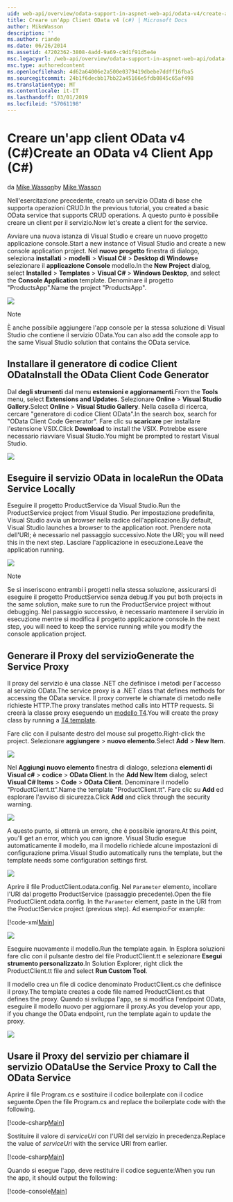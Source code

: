```yaml
---
uid: web-api/overview/odata-support-in-aspnet-web-api/odata-v4/create-an-odata-v4-client-app
title: Creare un'App Client OData v4 (c#) | Microsoft Docs
author: MikeWasson
description: ''
ms.author: riande
ms.date: 06/26/2014
ms.assetid: 47202362-3808-4add-9a69-c9d1f91d5e4e
msc.legacyurl: /web-api/overview/odata-support-in-aspnet-web-api/odata-v4/create-an-odata-v4-client-app
msc.type: authoredcontent
ms.openlocfilehash: 4d62a64006e2a500e0379419dbebe7ddff16fba5
ms.sourcegitcommit: 24b1f6decbb17bb22a45166e5fdb0845c65af498
ms.translationtype: MT
ms.contentlocale: it-IT
ms.lasthandoff: 03/01/2019
ms.locfileid: "57061198"
---
```

<a name="create-an-odata-v4-client-app-c"></a><span data-ttu-id="4a028-102">Creare un'app client OData v4 (C#)</span><span class="sxs-lookup"><span data-stu-id="4a028-102">Create an OData v4 Client App (C#)</span></span>
====================
<span data-ttu-id="4a028-103">da [Mike Wasson](https://github.com/MikeWasson)</span><span class="sxs-lookup"><span data-stu-id="4a028-103">by [Mike Wasson](https://github.com/MikeWasson)</span></span>

<span data-ttu-id="4a028-104">Nell'esercitazione precedente, creato un servizio OData di base che supporta operazioni CRUD.</span><span class="sxs-lookup"><span data-stu-id="4a028-104">In the previous tutorial, you created a basic OData service that supports CRUD operations.</span></span> <span data-ttu-id="4a028-105">A questo punto è possibile creare un client per il servizio.</span><span class="sxs-lookup"><span data-stu-id="4a028-105">Now let's create a client for the service.</span></span>

<span data-ttu-id="4a028-106">Avviare una nuova istanza di Visual Studio e creare un nuovo progetto applicazione console.</span><span class="sxs-lookup"><span data-stu-id="4a028-106">Start a new instance of Visual Studio and create a new console application project.</span></span> <span data-ttu-id="4a028-107">Nel **nuovo progetto** finestra di dialogo, seleziona **installati** &gt; **modelli** &gt; **Visual C#** &gt; **Desktop di Windows**e selezionare il **applicazione Console** modello.</span><span class="sxs-lookup"><span data-stu-id="4a028-107">In the **New Project** dialog, select **Installed** &gt; **Templates** &gt; **Visual C#** &gt; **Windows Desktop**, and select the **Console Application** template.</span></span> <span data-ttu-id="4a028-108">Denominare il progetto &quot;ProductsApp&quot;.</span><span class="sxs-lookup"><span data-stu-id="4a028-108">Name the project &quot;ProductsApp&quot;.</span></span>

![](create-an-odata-v4-client-app/_static/image1.png)

> [!NOTE]
> <span data-ttu-id="4a028-109">È anche possibile aggiungere l'app console per la stessa soluzione di Visual Studio che contiene il servizio OData.</span><span class="sxs-lookup"><span data-stu-id="4a028-109">You can also add the console app to the same Visual Studio solution that contains the OData service.</span></span>


## <a name="install-the-odata-client-code-generator"></a><span data-ttu-id="4a028-110">Installare il generatore di codice Client OData</span><span class="sxs-lookup"><span data-stu-id="4a028-110">Install the OData Client Code Generator</span></span>

<span data-ttu-id="4a028-111">Dal **degli strumenti** dal menu **estensioni e aggiornamenti**.</span><span class="sxs-lookup"><span data-stu-id="4a028-111">From the **Tools** menu, select **Extensions and Updates**.</span></span> <span data-ttu-id="4a028-112">Selezionare **Online** &gt; **Visual Studio Gallery**.</span><span class="sxs-lookup"><span data-stu-id="4a028-112">Select **Online** &gt; **Visual Studio Gallery**.</span></span> <span data-ttu-id="4a028-113">Nella casella di ricerca, cercare &quot;generatore di codice Client OData&quot;.</span><span class="sxs-lookup"><span data-stu-id="4a028-113">In the search box, search for &quot;OData Client Code Generator&quot;.</span></span> <span data-ttu-id="4a028-114">Fare clic su **scaricare** per installare l'estensione VSIX.</span><span class="sxs-lookup"><span data-stu-id="4a028-114">Click **Download** to install the VSIX.</span></span> <span data-ttu-id="4a028-115">Potrebbe essere necessario riavviare Visual Studio.</span><span class="sxs-lookup"><span data-stu-id="4a028-115">You might be prompted to restart Visual Studio.</span></span>

[![](create-an-odata-v4-client-app/_static/image3.png)](create-an-odata-v4-client-app/_static/image2.png)

## <a name="run-the-odata-service-locally"></a><span data-ttu-id="4a028-116">Eseguire il servizio OData in locale</span><span class="sxs-lookup"><span data-stu-id="4a028-116">Run the OData Service Locally</span></span>

<span data-ttu-id="4a028-117">Eseguire il progetto ProductService da Visual Studio.</span><span class="sxs-lookup"><span data-stu-id="4a028-117">Run the ProductService project from Visual Studio.</span></span> <span data-ttu-id="4a028-118">Per impostazione predefinita, Visual Studio avvia un browser nella radice dell'applicazione.</span><span class="sxs-lookup"><span data-stu-id="4a028-118">By default, Visual Studio launches a browser to the application root.</span></span> <span data-ttu-id="4a028-119">Prendere nota dell'URI; è necessario nel passaggio successivo.</span><span class="sxs-lookup"><span data-stu-id="4a028-119">Note the URI; you will need this in the next step.</span></span> <span data-ttu-id="4a028-120">Lasciare l'applicazione in esecuzione.</span><span class="sxs-lookup"><span data-stu-id="4a028-120">Leave the application running.</span></span>

![](create-an-odata-v4-client-app/_static/image4.png)

> [!NOTE]
> <span data-ttu-id="4a028-121">Se si inseriscono entrambi i progetti nella stessa soluzione, assicurarsi di eseguire il progetto ProductService senza debug.</span><span class="sxs-lookup"><span data-stu-id="4a028-121">If you put both projects in the same solution, make sure to run the ProductService project without debugging.</span></span> <span data-ttu-id="4a028-122">Nel passaggio successivo, è necessario mantenere il servizio in esecuzione mentre si modifica il progetto applicazione console.</span><span class="sxs-lookup"><span data-stu-id="4a028-122">In the next step, you will need to keep the service running while you modify the console application project.</span></span>


## <a name="generate-the-service-proxy"></a><span data-ttu-id="4a028-123">Generare il Proxy del servizio</span><span class="sxs-lookup"><span data-stu-id="4a028-123">Generate the Service Proxy</span></span>

<span data-ttu-id="4a028-124">Il proxy del servizio è una classe .NET che definisce i metodi per l'accesso al servizio OData.</span><span class="sxs-lookup"><span data-stu-id="4a028-124">The service proxy is a .NET class that defines methods for accessing the OData service.</span></span> <span data-ttu-id="4a028-125">Il proxy converte le chiamate di metodo nelle richieste HTTP.</span><span class="sxs-lookup"><span data-stu-id="4a028-125">The proxy translates method calls into HTTP requests.</span></span> <span data-ttu-id="4a028-126">Si creerà la classe proxy eseguendo un [modello T4](https://msdn.microsoft.com/library/bb126445.aspx).</span><span class="sxs-lookup"><span data-stu-id="4a028-126">You will create the proxy class by running a [T4 template](https://msdn.microsoft.com/library/bb126445.aspx).</span></span>

<span data-ttu-id="4a028-127">Fare clic con il pulsante destro del mouse sul progetto.</span><span class="sxs-lookup"><span data-stu-id="4a028-127">Right-click the project.</span></span> <span data-ttu-id="4a028-128">Selezionare **aggiungere** &gt; **nuovo elemento**.</span><span class="sxs-lookup"><span data-stu-id="4a028-128">Select **Add** &gt; **New Item**.</span></span>

![](create-an-odata-v4-client-app/_static/image5.png)

<span data-ttu-id="4a028-129">Nel **Aggiungi nuovo elemento** finestra di dialogo, seleziona **elementi di Visual c#** &gt; **codice** &gt; **OData Client**.</span><span class="sxs-lookup"><span data-stu-id="4a028-129">In the **Add New Item** dialog, select **Visual C# Items** &gt; **Code** &gt; **OData Client**.</span></span> <span data-ttu-id="4a028-130">Denominare il modello &quot;ProductClient.tt&quot;.</span><span class="sxs-lookup"><span data-stu-id="4a028-130">Name the template &quot;ProductClient.tt&quot;.</span></span> <span data-ttu-id="4a028-131">Fare clic su **Add** ed esplorare l'avviso di sicurezza.</span><span class="sxs-lookup"><span data-stu-id="4a028-131">Click **Add** and click through the security warning.</span></span>

[![](create-an-odata-v4-client-app/_static/image7.png)](create-an-odata-v4-client-app/_static/image6.png)

<span data-ttu-id="4a028-132">A questo punto, si otterrà un errore, che è possibile ignorare.</span><span class="sxs-lookup"><span data-stu-id="4a028-132">At this point, you'll get an error, which you can ignore.</span></span> <span data-ttu-id="4a028-133">Visual Studio esegue automaticamente il modello, ma il modello richiede alcune impostazioni di configurazione prima.</span><span class="sxs-lookup"><span data-stu-id="4a028-133">Visual Studio automatically runs the template, but the template needs some configuration settings first.</span></span>

[![](create-an-odata-v4-client-app/_static/image9.png)](create-an-odata-v4-client-app/_static/image8.png)

<span data-ttu-id="4a028-134">Aprire il file ProductClient.odata.config. Nel `Parameter` elemento, incollare l'URI dal progetto ProductService (passaggio precedente).</span><span class="sxs-lookup"><span data-stu-id="4a028-134">Open the file ProductClient.odata.config. In the `Parameter` element, paste in the URI from the ProductService project (previous step).</span></span> <span data-ttu-id="4a028-135">Ad esempio:</span><span class="sxs-lookup"><span data-stu-id="4a028-135">For example:</span></span>

[!code-xml[Main](create-an-odata-v4-client-app/samples/sample1.xml)]

[![](create-an-odata-v4-client-app/_static/image11.png)](create-an-odata-v4-client-app/_static/image10.png)

<span data-ttu-id="4a028-136">Eseguire nuovamente il modello.</span><span class="sxs-lookup"><span data-stu-id="4a028-136">Run the template again.</span></span> <span data-ttu-id="4a028-137">In Esplora soluzioni fare clic con il pulsante destro del file ProductClient.tt e selezionare **Esegui strumento personalizzato**.</span><span class="sxs-lookup"><span data-stu-id="4a028-137">In Solution Explorer, right click the ProductClient.tt file and select **Run Custom Tool**.</span></span>

<span data-ttu-id="4a028-138">Il modello crea un file di codice denominato ProductClient.cs che definisce il proxy.</span><span class="sxs-lookup"><span data-stu-id="4a028-138">The template creates a code file named ProductClient.cs that defines the proxy.</span></span> <span data-ttu-id="4a028-139">Quando si sviluppa l'app, se si modifica l'endpoint OData, eseguire il modello nuovo per aggiornare il proxy.</span><span class="sxs-lookup"><span data-stu-id="4a028-139">As you develop your app, if you change the OData endpoint, run the template again to update the proxy.</span></span>

![](create-an-odata-v4-client-app/_static/image12.png)

## <a name="use-the-service-proxy-to-call-the-odata-service"></a><span data-ttu-id="4a028-140">Usare il Proxy del servizio per chiamare il servizio OData</span><span class="sxs-lookup"><span data-stu-id="4a028-140">Use the Service Proxy to Call the OData Service</span></span>

<span data-ttu-id="4a028-141">Aprire il file Program.cs e sostituire il codice boilerplate con il codice seguente.</span><span class="sxs-lookup"><span data-stu-id="4a028-141">Open the file Program.cs and replace the boilerplate code with the following.</span></span>

[!code-csharp[Main](create-an-odata-v4-client-app/samples/sample2.cs)]

<span data-ttu-id="4a028-142">Sostituire il valore di *serviceUri* con l'URI del servizio in precedenza.</span><span class="sxs-lookup"><span data-stu-id="4a028-142">Replace the value of *serviceUri* with the service URI from earlier.</span></span>

[!code-csharp[Main](create-an-odata-v4-client-app/samples/sample3.cs)]

<span data-ttu-id="4a028-143">Quando si esegue l'app, deve restituire il codice seguente:</span><span class="sxs-lookup"><span data-stu-id="4a028-143">When you run the app, it should output the following:</span></span>

[!code-console[Main](create-an-odata-v4-client-app/samples/sample4.cmd)]
